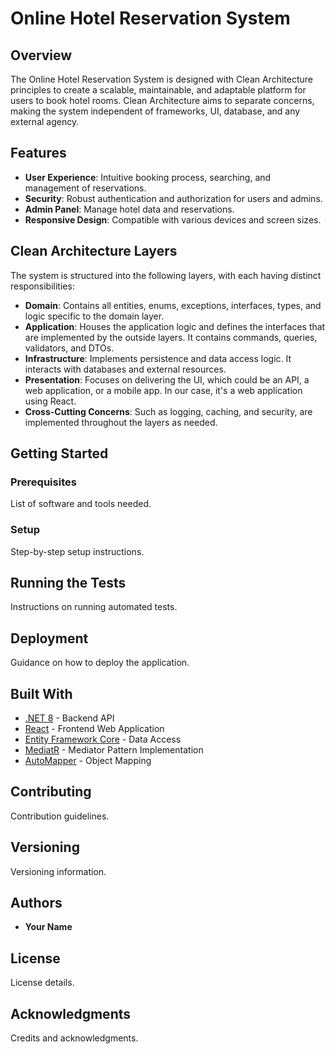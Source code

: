 # Online Hotel Reservation System

## Overview
The Online Hotel Reservation System is designed with Clean Architecture principles to create a scalable, maintainable, and adaptable platform for users to book hotel rooms. Clean Architecture aims to separate concerns, making the system independent of frameworks, UI, database, and any external agency.

## Features
- **User Experience**: Intuitive booking process, searching, and management of reservations.
- **Security**: Robust authentication and authorization for users and admins.
- **Admin Panel**: Manage hotel data and reservations.
- **Responsive Design**: Compatible with various devices and screen sizes.

## Clean Architecture Layers
The system is structured into the following layers, with each having distinct responsibilities:

- **Domain**: Contains all entities, enums, exceptions, interfaces, types, and logic specific to the domain layer.
- **Application**: Houses the application logic and defines the interfaces that are implemented by the outside layers. It contains commands, queries, validators, and DTOs.
- **Infrastructure**: Implements persistence and data access logic. It interacts with databases and external resources.
- **Presentation**: Focuses on delivering the UI, which could be an API, a web application, or a mobile app. In our case, it's a web application using React.
- **Cross-Cutting Concerns**: Such as logging, caching, and security, are implemented throughout the layers as needed.

## Getting Started

### Prerequisites
List of software and tools needed.

### Setup
Step-by-step setup instructions.

## Running the Tests
Instructions on running automated tests.

## Deployment
Guidance on how to deploy the application.

## Built With
- [.NET 8](https://dotnet.microsoft.com/en-us/download/dotnet/6.0) - Backend API
- [React](https://reactjs.org/) - Frontend Web Application
- [Entity Framework Core](https://docs.microsoft.com/en-us/ef/core/) - Data Access
- [MediatR](https://github.com/jbogard/MediatR) - Mediator Pattern Implementation
- [AutoMapper](https://automapper.org/) - Object Mapping

## Contributing
Contribution guidelines.

## Versioning
Versioning information.

## Authors
- **Your Name**

## License
License details.

## Acknowledgments
Credits and acknowledgments.
